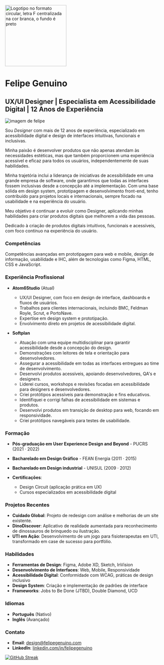 
<img src="https://www.felipegenuino.com/static/media/brand.c4171539.svg" alt="Logotipo no formato circular, letra F centralizada na cor branca, o fundo é preto" width="200">

# Felipe Genuino

## UX/UI Designer | Especialista em Acessibilidade Digital | 12 Anos de Experiência

![imagem de felipe](https://www.felipegenuino.com/static/media/hero-dark.12e791cc.jpg)

Sou *Designer* com mais de 12 anos de experiência, especializado em acessibilidade digital e design de interfaces intuitivas, funcionais e inclusivas. 

Minha paixão é desenvolver produtos que não apenas atendam às necessidades estéticas, mas que também proporcionem uma experiência acessível e eficaz para todos os usuários, independentemente de suas habilidades. 

Minha trajetória inclui a liderança de iniciativas de acessibilidade em uma grande empresa de software, onde garantimos que todas as interfaces fossem inclusivas desde a concepção até a implementação. Com uma base sólida em design system, prototipagem e desenvolvimento front-end, tenho contribuído para projetos locais e internacionais, sempre focado na usabilidade e na experiência do usuário. 

Meu objetivo é continuar a evoluir como Designer, aplicando minhas habilidades para criar produtos digitais que melhorem a vida das pessoas.

Dedicado à criação de produtos digitais intuitivos, funcionais e acessíveis, com foco contínuo na experiência do usuário.

### Competências
Competências avançadas em prototipagem para web e mobile, design de informação, usabilidade e IHC, além de tecnologias como Figma, HTML, CSS e JavaScript. 

### Experiência Profissional
- **Atom6Studio** (Atual)
  - UX/UI Designer, com foco em design de interface, dashboards e fluxos de usuários.
  - Trabalhos para clientes internacionais, incluindo BMC, Feldman Royle, Scrut, e PortoNave.
  - Expertise em design system e prototipação.
  - Envolvimento direto em projetos de acessibilidade digital.

- **Softplan**
  - Atuação com uma equipe multidisciplinar para garantir acessibilidade desde a concepção do design.
  - Demonstrações com leitores de tela e orientação para desenvolvedores.
  - Assegurar a acessibilidade em todas as interfaces entregues ao time de desenvolvimento.
  - Desenvolvi produtos acessíveis, apoiando desenvolvedores, QA's e designers.
  - Liderei cursos, workshops e revisões focadas em acessibilidade para designers e desenvolvedores.
  - Criei protótipos acessíveis para demonstração e fins educativos.
  - Identifiquei e corrigi falhas de acessibilidade em sistemas e produtos.
  - Desenvolvi produtos em transição de desktop para web, focando em responsividade.
  - Criei protótipos navegáveis para testes de usabilidade.


### Formação
- **Pós-graduação em User Experience Design and Beyond** - PUCRS (2021 · 2022)
- **Bacharelado em Design Gráfico** - FEAN Energia (2011 · 2015)
- **Bacharelado em Design industrial** - UNISUL (2009 · 2012)

- **Certificações**:
  - Design Circuit (aplicação prática em UX)
  - Cursos especializados em acessibilidade digital

### Projetos Recentes
- **Cuidado Global**: Projeto de redesign com análise e melhorias de um site existente.
- **DinoDiscover**: Aplicativo de realidade aumentada para reconhecimento de dinossauros de brinquedo ou ilustração.
- **UTI em Ação**: Desenvolvimento de um jogo para fisioterapeutas em UTI, transformado em case de sucesso para portfólio.

### Habilidades
- **Ferramentas de Design**: Figma, Adobe XD, Sketch, InVision
- **Desenvolvimento de Interfaces**: Web, Mobile, Responsividade
- **Acessibilidade Digital**: Conformidade com WCAG, práticas de design inclusivo
- **Design System**: Criação e implementação de padrões de interface
- **Frameworks**: Jobs to Be Done (JTBD), Double Diamond, UCD

### Idiomas
- **Português** (Nativo)
- **Inglês** (Avançado)

### Contato
- **Email**: design@felipegenuino.com
- **LinkedIn**: [linkedin.com/in/felipegenuino](https://linkedin.com/in/felipegenuino)


[![GitHub Streak](https://streak-stats.demolab.com?user=felipegenuino)](https://git.io/streak-stats)